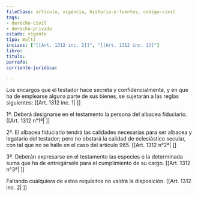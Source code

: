```yaml
---
fileClass: articulo, vigencia, historia-y-fuentes, codigo-civil
tags:
- derecho-civil
- derecho-privado
estado: vigente
tipo: multi
incisos: ["[[Art. 1312 inc. 2]]", "[[Art. 1312 inc. 1]]"]
libro:
titulo:
parrafo:
corriente-juridica:

---
```

Los encargos que el testador hace secreta y confidencialmente, y en que ha de emplearse alguna parte de sus bienes, se sujetarán a las reglas siguientes: [[Art. 1312 inc. 1| ]]

1ª. Deberá designarse en el testamento la persona del albacea fiduciario. [[Art. 1312 n°1ª| ]]

2ª. El albacea fiduciario tendrá las calidades necesarias para ser albacea y legatario del testador; pero no obstará la calidad de eclesiástico secular, con tal que no se halle en el caso del artículo 965. [[Art. 1312 n°2ª| ]]

3ª. Deberán expresarse en el testamento las especies o la determinada suma que ha de entregársele para el cumplimiento de su cargo. [[Art. 1312 n°3ª| ]]

Faltando cualquiera de estos requisitos no valdrá la disposición. [[Art. 1312 inc. 2| ]]